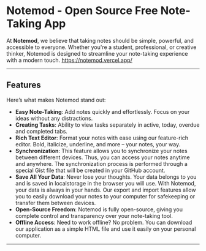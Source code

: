 # Notemod - Open Source Free Note-Taking App

At **Notemod**, we believe that taking notes should be simple, powerful, and accessible to everyone. Whether you're a student, professional, or creative thinker, Notemod is designed to streamline your note-taking experience with a modern touch.
https://notemod.vercel.app/

---

## Features

Here’s what makes Notemod stand out:

- **Easy Note-Taking**: Add notes quickly and effortlessly. Focus on your ideas without any distractions.
- **Creating Tasks**: Ability to view tasks separately in active, today, overdue and completed tabs.
- **Rich Text Editor**: Format your notes with ease using our feature-rich editor. Bold, italicize, underline, and more – your notes, your way.
- **Synchronization**: This feature allows you to synchronize your notes between different devices. Thus, you can access your notes anytime and anywhere. The synchronization process is performed through a special Gist file that will be created in your GitHub account.
- **Save All Your Data**: Never lose your thoughts. Your data belongs to you and is saved in localstorage in the browser you will use. With Notemod, your data is always in your hands. Our export and import features allow you to easily download your notes to your computer for safekeeping or transfer them between devices.
- **Open-Source Freedom**: Notemod is fully open-source, giving you complete control and transparency over your note-taking tool.
- **Offline Access**: Need to work offline? No problem. You can download our application as a simple HTML file and use it easily on your personal computer.

---
